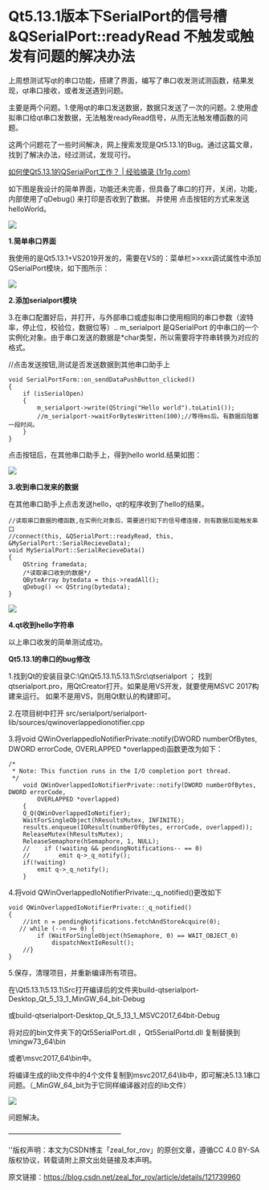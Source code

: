 # Qt5.13.1版本下SerialPort的信号槽&QSerialPort::readyRead 不触发或触发有问题的解决办法

   上周想测试写qt的串口功能，搭建了界面，编写了串口收发测试测函数，结果发现，qt串口接收，或者发送遇到问题。

主要是两个问题。1.使用qt的串口发送数据，数据只发送了一次的问题。2.使用虚拟串口给qt串口发数据，无法触发readyRead信号，从而无法触发槽函数的问题。

这两个问题花了一些时间解决，网上搜索发现是Qt5.13.1的Bug。通过这篇文章，找到了解决办法，经过测试，发现可行。

[如何使Qt5.13.1的QSerialPort工作？ | 经验摘录 (1r1g.com)](https://qa.1r1g.com/sf/ask/4061446441/)

如下图是我设计的简单界面，功能还未完善，但具备了串口的打开，关闭，功能，内部使用了qDebug() 来打印是否收到了数据。 并使用 点击按钮的方式来发送helloWorld。

![](E:\GitHub\QT\serialport\26f2511d8f804edb9ecb0d15a8653a65.png)

**1.简单串口界面** 

我使用的是Qt5.13.1+VS2019开发的，需要在VS的：菜单栏>>xxx调试属性中添加QSerialPort模块，如下图所示：

![](E:\GitHub\QT\serialport\7c11cc047aa64eab94d3503143545c08.png)

 **2.添加serialport模块**

3.在串口配置好后，并打开，与外部串口或虚拟串口使用相同的串口参数（波特率，停止位，校验位，数据位等）.. m_serialport 是QSerialPort 的中串口的一个实例化对象。由于串口发送的数据是*char类型，所以需要将字符串转换为对应的格式。

//点击发送按钮,测试是否发送数据到其他串口助手上
```
void SerialPortForm::on_sendDataPushButton_clicked()
{
	if (isSerialOpen)
	{
		m_serialport->write(QString("Hello world").toLatin1());
		//m_serialport->waitForBytesWritten(100);//等待ms后。有数据后阻塞一段时间。
	}
}
```

点击按钮后，在其他串口助手上，得到hello world.结果如图：

![](E:\GitHub\QT\serialport\81531994416d4734b45df196be0885d0.png)

 **3.收到串口发来的数据**

在其他串口助手上点击发送hello，qt的程序收到了hello的结果。

```
//读取串口数据的槽函数,在实例化对象后，需要进行如下的信号槽连接，则有数据后能触发串口
//connect(this, &QSerialPort::readyRead, this, &MySerialPort::SerialRecieveData);
void MySerialPort::SerialRecieveData()
{
	QString framedata;
	/*读取串口收到的数据*/
	QByteArray bytedata = this->readAll();
	qDebug() << QString(bytedata);
}
```

![](E:\GitHub\QT\serialport\9161f1bb9751466bb80fefa3f3edc364.png)

**4.qt收到hello字符串**

以上串口收发的简单测试成功。

**Qt5.13.1的串口的bug修改**

 1.找到Qt的安装目录C:\Qt\Qt5.13.1\5.13.1\Src\qtserialport ； 找到qtserialport.pro，用QtCreator打开。如果是用VS开发，就要使用MSVC 2017构建来运行。 如果不是用VS，则用Qt默认的构建即可。

2.在项目树中打开 src/serialport/serialport-lib/sources/qwinoverlappedionotifier.cpp

3.将void QWinOverlappedIoNotifierPrivate::notify(DWORD numberOfBytes, DWORD errorCode,
        OVERLAPPED *overlapped)函数更改为如下：

```
/*
 * Note: This function runs in the I/O completion port thread.
 */
    void QWinOverlappedIoNotifierPrivate::notify(DWORD numberOfBytes, DWORD errorCode,
        OVERLAPPED *overlapped)
    {
    Q_Q(QWinOverlappedIoNotifier);
    WaitForSingleObject(hResultsMutex, INFINITE);
    results.enqueue(IOResult(numberOfBytes, errorCode, overlapped));
    ReleaseMutex(hResultsMutex);
    ReleaseSemaphore(hSemaphore, 1, NULL);
    //    if (!waiting && pendingNotifications-- == 0)
    //        emit q->_q_notify();
    if(!waiting)
        emit q->_q_notify();
    }
```

4.将void QWinOverlappedIoNotifierPrivate::_q_notified()更改如下

```
void QWinOverlappedIoNotifierPrivate::_q_notified()
{
    //int n = pendingNotifications.fetchAndStoreAcquire(0);
   // while (--n >= 0) {
        if (WaitForSingleObject(hSemaphore, 0) == WAIT_OBJECT_0)
            dispatchNextIoResult();
    //}
}
```

5.保存，清理项目，并重新编译所有项目。

在\Qt5.13.1\5.13.1\Src打开编译后的文件夹build-qtserialport-Desktop_Qt_5_13_1_MinGW_64_bit-Debug

或build-qtserialport-Desktop_Qt_5_13_1_MSVC2017_64bit-Debug

将对应的bin文件夹下的Qt5SerialPort.dll ，Qt5SerialPortd.dll 复制替换到\mingw73_64\bin   

  或者\msvc2017_64\bin中。

将编译生成的lib文件中的4个文件复制到msvc2017_64\lib中，即可解决5.13.1串口问题。（_MinGW_64_bit为于它同样编译器对应的lib文件）

![](E:\GitHub\QT\serialport\e4b36a6f0044496e8a0f893c87f19f76.png)

 问题解决。

————————————————

''版权声明：本文为CSDN博主「zeal_for_rov」的原创文章，遵循CC 4.0 BY-SA版权协议，转载请附上原文出处链接及本声明。

原文链接：https://blog.csdn.net/zeal_for_rov/article/details/121739960
